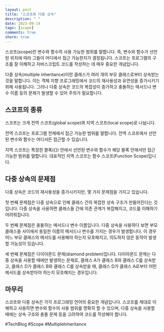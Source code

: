 ```yaml
---
layout: post
title: "스코프와 다중 상속"
description: " "
date: 2023-09-14
tags: [scope]
comments: true
share: true
---
```


스코프(scope)란 변수와 함수의 사용 가능한 범위를 말합니다. 즉, 변수와 함수가 선언된 위치에 따라 그들이 어디에서 접근 가능한지가 결정됩니다. 스코프는 프로그램의 구조를 잘 이해하고 자바스크립트 코드를 작성하는 데 매우 중요한 개념입니다.

다중 상속(multiple inheritance)이란 클래스가 여러 개의 부모 클래스로부터 상속받는 것을 말합니다. 이는 객체 지향 프로그래밍에서 코드의 재사용성과 유연성을 증가시키기 위해 사용됩니다. 그러나 다중 상속은 코드의 복잡성이 증가하고 충돌하는 메서드나 변수 이름 등의 문제가 발생할 수 있어 주의가 필요합니다.

## 스코프의 종류

스코프는 크게 전역 스코프(global scope)와 지역 스코프(local scope)로 나뉩니다.

전역 스코프는 프로그램 전체에서 접근 가능한 범위를 말합니다. 전역 스코프에서 선언된 변수와 함수는 어디서든 접근할 수 있습니다.

지역 스코프는 특정한 블록({}) 안에서 선언된 변수와 함수가 해당 블록 안에서만 접근 가능한 범위를 말합니다. 대표적인 지역 스코프는 함수 스코프(Function Scope)입니다.

## 다중 상속의 문제점

다중 상속은 코드의 재사용성을 증가시키지만, 몇 가지 문제점을 가지고 있습니다.

첫 번째 문제점은 다중 상속으로 인해 클래스 간의 복잡한 상속 구조가 만들어진다는 것입니다. 다중 상속을 사용하면 클래스들 간에 의존 관계가 복잡해지고, 코드를 이해하기 어려워집니다.

두 번째 문제점은 충돌하는 메서드나 변수 이름입니다. 다중 상속을 사용하다 보면 부모 클래스들 사이에서 동일한 이름의 메서드나 변수를 가지는 경우가 발생합니다. 이 경우 어느 부모 클래스의 메서드를 사용해야 하는지 모호해지고, 의도하지 않은 동작이 발생할 가능성이 있습니다.

세 번째 문제점은 다이아몬드 문제(diamond problem)입니다. 다이아몬드 문제는 다중 상속을 사용할 때에만 발생하는 문제로, 클래스 A가 클래스 B와 클래스 C를 상속받고, 클래스 D가 클래스 B와 클래스 C를 상속받을 때, 클래스 D가 클래스 A로부터 어떤 메서드를 상속받아야 하는지 모호해지는 경우입니다.

## 마무리

스코프와 다중 상속은 각각 프로그래밍 언어의 중요한 개념입니다. 스코프를 제대로 이해하고 사용하면 변수와 함수의 사용 범위를 명확히 할 수 있으며, 다중 상속을 사용할 때에는 상속 구조와 충돌 문제 등을 고려하여 코드를 작성해야 합니다.

#TechBlog #Scope #MultipleInheritance